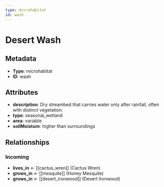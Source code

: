 ```yaml
---
type: microhabitat
id: wash
---
```


# Desert Wash

## Metadata

- **Type**: microhabitat
- **ID**: wash

## Attributes

- **description**: Dry streambed that carries water only after rainfall, often with distinct vegetation.
- **type**: seasonal_wetland
- **area**: variable
- **soilMoisture**: higher than surroundings

## Relationships

### Incoming

- **lives_in** ← [[cactus_wren]] (Cactus Wren)
- **grows_in** ← [[mesquite]] (Honey Mesquite)
- **grows_in** ← [[desert_ironwood]] (Desert Ironwood)


